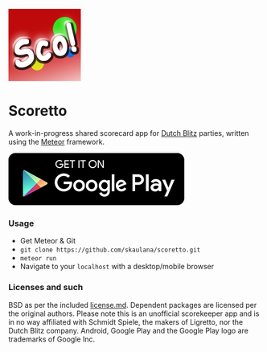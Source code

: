 ![Scoretto](/res/icon144.png?raw=true "Scoretto")

# Scoretto

A work-in-progress shared scorecard app for [Dutch Blitz][1] parties,
written using the [Meteor][2] framework.

[![Get it on Google Play](/res/playbadge.png?raw=true)][3]

### Usage

* Get Meteor & Git
* `git clone https://github.com/skaulana/scoretto.git`
* `meteor run`
* Navigate to your `localhost` with a desktop/mobile browser

### Licenses and such

BSD as per the included [license.md][4]. Dependent packages are licensed
per the original authors. Please note this is an unofficial scorekeeper app
and is in no way affiliated with Schmidt Spiele, the makers of Ligretto, nor
the Dutch Blitz company. Android, Google Play and the Google Play logo are
trademarks of Google Inc.

[1]: https://en.wikipedia.org/wiki/Dutch_Blitz
[2]: https://www.meteor.com/
[3]: https://play.google.com/store/apps/details?id=com.kaulana.scoretto
[4]: /license.md
